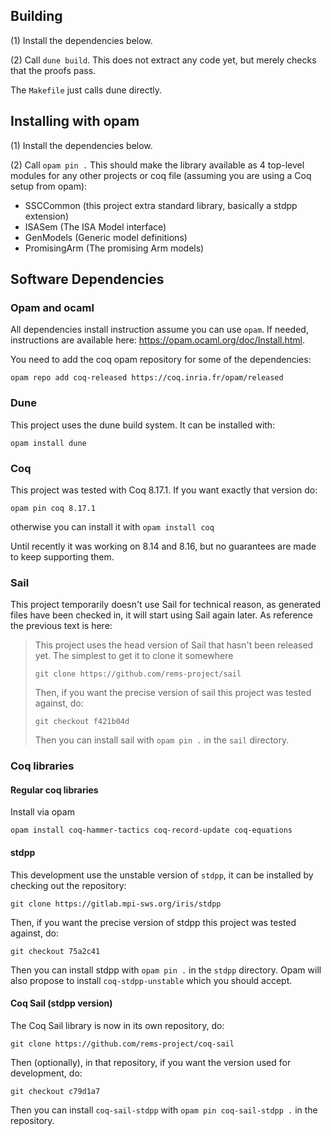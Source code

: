 ## Building

(1) Install the dependencies below.

(2) Call `dune build`. This does not extract any code yet, but merely checks that the proofs pass.

The `Makefile` just calls dune directly.

## Installing with opam

(1) Install the dependencies below.

(2) Call `opam pin .` This should make the library available as 4 top-level modules for any other 
projects or coq file (assuming you are using a Coq setup from opam):
 - SSCCommon (this project extra standard library, basically a stdpp extension)
 - ISASem (The ISA Model interface)
 - GenModels (Generic model definitions)
 - PromisingArm (The promising Arm models)


## Software Dependencies

### Opam and ocaml

All dependencies install instruction assume you can use `opam`. If needed,
instructions are available here: https://opam.ocaml.org/doc/Install.html.

You need to add the coq opam repository for some of the dependencies:
```
opam repo add coq-released https://coq.inria.fr/opam/released
```


### Dune

This project uses the dune build system. It can be installed with:
```
opam install dune
```


### Coq

This project was tested with Coq 8.17.1. If you want exactly that version do:
```
opam pin coq 8.17.1
```
otherwise you can install it with `opam install coq`

Until recently it was working on 8.14 and 8.16, but no guarantees are made to keep
supporting them.


### Sail

This project temporarily doesn't use Sail for technical reason, as generated files
have been checked in, it will start using Sail again later. As reference the
previous text is here:

> This project uses the head version of Sail that hasn't been released yet. The
> simplest to get it to clone it somewhere
> ```
> git clone https://github.com/rems-project/sail
> ```
>
> Then, if you want the precise version of sail this project was tested
> against, do:
> ```
> git checkout f421b04d
> ```
>
> Then you can install sail with `opam pin .` in the `sail` directory.


### Coq libraries

#### Regular coq libraries

Install via opam
```
opam install coq-hammer-tactics coq-record-update coq-equations
```

#### stdpp

This development use the unstable version of `stdpp`, it can be installed by
checking out the repository:
```
git clone https://gitlab.mpi-sws.org/iris/stdpp
```

Then, if you want the precise version of stdpp this project was tested
against, do:
```
git checkout 75a2c41
```

Then you can install stdpp with `opam pin .` in the `stdpp` directory. Opam will
also propose to install `coq-stdpp-unstable` which you should accept.


#### Coq Sail (stdpp version)

The Coq Sail library is now in its own repository, do:

```
git clone https://github.com/rems-project/coq-sail
```

Then (optionally), in that repository, if you want the version used for development, do:
```
git checkout c79d1a7
```

Then you can install `coq-sail-stdpp` with `opam pin coq-sail-stdpp .` in the
repository.


